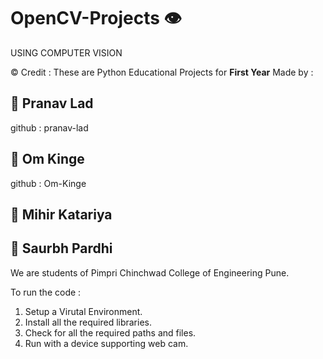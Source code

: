 # OpenCV-Projects 👁 
USING COMPUTER VISION

© Credit  : 
These are Python Educational Projects for **First Year** Made by :
## 🧑 Pranav Lad 

github : pranav-lad
## 🧑 Om Kinge
github : Om-Kinge 
## 🧑 Mihir Katariya

## 🧑 Saurbh Pardhi
We are students of Pimpri Chinchwad College of Engineering Pune.

To run the code :
  1. Setup a Virutal Environment.
  2. Install all the required libraries.
  3. Check for all the required paths and files.
  4. Run with a device supporting web cam.
